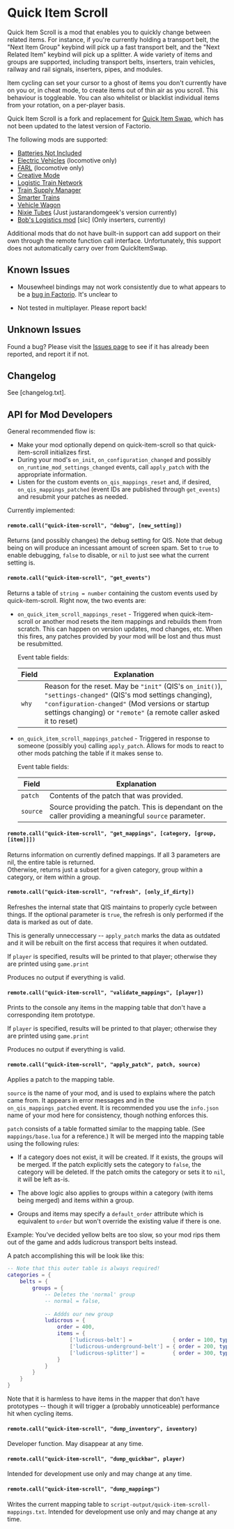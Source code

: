 # Quick Item Scroll

Quick Item Scroll is a mod that enables you to quickly change between related items.  For instance, if you're currently
holding a transport belt, the "Next Item Group" keybind will pick up a fast transport belt, and the "Next Related Item"
keybind will pick up a splitter. A wide variety of items and groups are supported, including transport belts, inserters,
train vehicles, railway and rail signals, inserters, pipes, and modules.

Item cycling can set your cursor to a ghost of items you don't currently have on you or, in cheat mode, to create items
out of thin air as you scroll. This behaviour is toggleable. You can also whitelist or blacklist individual items from
your rotation, on a per-player basis.

Quick Item Scroll is a fork and replacement for [Quick Item Swap](https://mods.factorio.com/mod/QuickItemSwap), which
has not been updated to the latest version of Factorio.

The following mods are supported:
 
  * [Batteries Not Included](https://mods.factorio.com/mods/dewiniaid/BatteriesNotIncluded)
  * [Electric Vehicles](https://mods.factorio.com/mod/ElectricVehicles3) (locomotive only)
  * [FARL](https://mods.factorio.com/mod/FARL) (locomotive only)
  * [Creative Mode](https://mods.factorio.com/mod/creative-mode-fix)
  * [Logistic Train Network](https://mods.factorio.com/mod/LogisticTrainNetwork)
  * [Train Supply Manager](https://mods.factorio.com/mod/train-pubsub)
  * [Smarter Trains](https://mods.factorio.com/mod/SmartTrains)
  * [Vehicle Wagon](https://mods.factorio.com/mod/Vehicle%20Wagon)
  * [Nixie Tubes](https://mods.factorio.com/mod/nixie-tubes) (Just justarandomgeek's version currently)
  * [Bob's Logistics mod](https://mods.factorio.com/mod/boblogistics) [sic] (Only inserters, currently)

Additional mods that do not have built-in support can add support on their own through the remote function call
interface. Unfortunately, this support does not automatically carry over from QuickItemSwap.
   
## Known Issues

* Mousewheel bindings may not work consistently due to what appears to be a
  [bug in Factorio](https://forums.factorio.com/viewtopic.php?f=34&t=54327). It's unclear to 
 
* Not tested in multiplayer.  Please report back!

## Unknown Issues
   
Found a bug?  Please visit the [Issues page](https://github.com/alercah/quick-item-scroll/issues) to see if it has 
already been reported, and report it if not.

## Changelog

See [changelog.txt].

## API for Mod Developers 

General recommended flow is:

 - Make your mod optionally depend on quick-item-scroll so that quick-item-scroll initializes first.
 - During your mod's `on_init`, `on_configuration_changed` and possibly `on_runtime_mod_settings_changed` events, call
   `apply_patch` with the appropriate information.
 - Listen for the custom events `on_qis_mappings_reset` and, if desired, `on_qis_mappings_patched` (event IDs are 
   published through `get_events`) and resubmit your patches as needed. 

Currently implemented:

#### `remote.call("quick-item-scroll", "debug", [new_setting])`

Returns (and possibly changes) the debug setting for QIS. Note that debug being on will produce an incessant amount
of screen spam.  Set to `true` to enable debugging, `false` to disable, or `nil` to just see what the current setting is.
 
#### `remote.call("quick-item-scroll", "get_events")`

Returns a table of `string = number` containing the custom events used by quick-item-scroll.  Right now, the two events
are:
  
  - `on_quick_item_scroll_mappings_reset` - Triggered when quick-item-scroll or
    another mod resets the item mappings and rebuilds them from scratch.  This
    can happen on version updates, mod changes, etc.  When this fires, any
    patches provided by your mod will be lost and thus must be resubmitted.
  
    Event table fields:
    
    | Field | Explanation |
    | ----- | ----------- |
    | `why` | Reason for the reset.  May be `"init"` (QIS's `on_init()`), `"settings-changed"` (QIS's mod settings changing), `"configuration-changed"` (Mod versions or startup settings changing) or `"remote"` (a remote caller asked it to reset)  

  - `on_quick_item_scroll_mappings_patched` - Triggered in response to someone
    (possibly you) calling `apply_patch`.  Allows for mods to react to other
    mods patching the table if it makes sense to.   
  
    Event table fields:
    
    | Field | Explanation |
    | ----- | ----------- |
    | `patch` | Contents of the patch that was provided.
    | `source` | Source providing the patch.  This is dependant on the caller providing a meaningful `source` parameter.
    
#### `remote.call("quick-item-scroll", "get_mappings", [category, [group, [item]]])`

Returns information on currently defined mappings.  If all 3 parameters are nil, the entire table is returned.  
Otherwise, returns just a subset for a given category, group within a category, or item within a group.

#### `remote.call("quick-item-scroll", "refresh", [only_if_dirty])`

Refreshes the internal state that QIS maintains to properly cycle between things.  If the optional parameter is `true`,
the refresh is only performed if the data is marked as out of date.

This is generally unneccessary -- `apply_patch` marks the data as outdated and it will be rebuilt on the first access
that requires it when outdated.

If `player` is specified, results will be printed to that player; otherwise they are printed using `game.print`
 
Produces no output if everything is valid.

#### `remote.call("quick-item-scroll", "validate_mappings", [player])`

Prints to the console any items in the mapping table that don't have a corresponding item prototype.

If `player` is specified, results will be printed to that player; otherwise they are printed using `game.print`
 
Produces no output if everything is valid.

#### `remote.call("quick-item-scroll", "apply_patch", patch, source)`

Applies a patch to the mapping table.

`source` is the name of your mod, and is used to explains where the patch came from.  It appears in error messages and 
in the `on_qis_mappings_patched` event.  It is recommended you use the `info.json` name of your mod here for
consistency, though nothing enforces this.

`patch` consists of a table formatted similar to the mapping table.  (See `mappings/base.lua` for a reference.)  It will
be merged into the mapping table using the following rules:

- If a category does not exist, it will be created.  If it exists, the groups will be merged.  If the patch explicitly 
  sets the category to `false`, the category will be deleted.  If the patch omits the category or sets it to `nil`, it 
  will be left as-is.
  
- The above logic also applies to groups within a category (with items being merged) and items within a group.

- Groups and items may specify a `default_order` attribute which is equivalent to `order` but won't override the 
  existing value if there is one.
  
Example: You've decided yellow belts are too slow, so your mod rips them out of the game and adds ludicrous transport 
belts instead.
 
A patch accomplishing this will be look like this:

```lua
-- Note that this outer table is always required!
categories = {
    belts = {
        groups = {
            -- Deletes the 'normal' group
            -- normal = false,
                
            -- Addds our new group
            ludicrous = {
                order = 400,
                items = {
                    ['ludicrous-belt'] =             { order = 100, type = 'belt' },
                    ['ludicrous-underground-belt'] = { order = 200, type = 'underground' },
                    ['ludicrous-splitter'] =         { order = 300, type = 'splitter' },
                }
            }
        }
    }
}
```

Note that it is harmless to have items in the mapper that don't have prototypes -- though it will trigger a (probably
unnoticeable) performance hit when cycling items.

#### `remote.call("quick-item-scroll", "dump_inventory", inventory)`

Developer function.  May disappear at any time.

#### `remote.call("quick-item-scroll", "dump_quickbar", player)`

Intended for development use only and may change at any time.

#### `remote.call("quick-item-scroll", "dump_mappings")`

Writes the current mapping table to `script-output/quick-item-scroll-mappings.txt`. Intended for development use only and
may change at any time.

